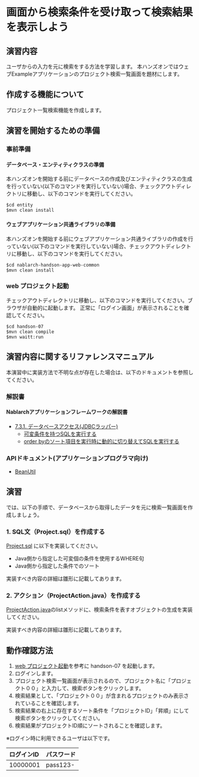 画面から検索条件を受け取って検索結果を表示しよう
==================================

## 演習内容
ユーザからの入力を元に検索をする方法を学習します。
  本ハンズオンではウェブExampleアプリケーションのプロジェクト検索一覧画面を題材にします。

## 作成する機能について

プロジェクト一覧検索機能を作成します。

## 演習を開始するための準備

### 事前準備

#### データベース・エンティティクラスの準備
本ハンズオンを開始する前にデータベースの作成及びエンティティクラスの生成を行っていない(以下のコマンドを実行していない)場合、チェックアウトディレクトリに移動し、以下のコマンドを実行してください。

    $cd entity
    $mvn clean install

#### ウェブアプリケーション共通ライブラリの準備
本ハンズオンを開始する前にウェブアプリケーション共通ライブラリの作成を行っていない(以下のコマンドを実行していない)場合、チェックアウトディレクトリに移動し、以下のコマンドを実行してください。

    $cd nablarch-handson-app-web-common
    $mvn clean install

### web プロジェクト起動
チェックアウトディレクトリに移動し、以下のコマンドを実行してください。ブラウザが自動的に起動します。
正常に「ログイン画面」が表示されることを確認してください。

    $cd handson-07
    $mvn clean compile
    $mvn waitt:run

## 演習内容に関するリファレンスマニュアル
本演習中に実装方法で不明な点が存在した場合は、以下のドキュメントを参照してください。

### 解説書

#### Nablarchアプリケーションフレームワークの解説書
- [7.3.1. データベースアクセス(JDBCラッパー)](https://nablarch.github.io/docs/5u21/doc/application_framework/application_framework/libraries/database/database.html#jdbc)
	- [可変条件を持つSQLを実行する](https://nablarch.github.io/docs/5u21/doc/application_framework/application_framework/libraries/database/database.html#database-use-variable-condition)
	- [order byのソート項目を実行時に動的に切り替えてSQLを実行する](https://nablarch.github.io/docs/5u21/doc/application_framework/application_framework/libraries/database/database.html#order-bysql)

### APIドキュメント(アプリケーションプログラマ向け)
- [BeanUtil](https://nablarch.github.io/docs/5u21/publishedApi/nablarch-all/publishedApiDoc/programmer/nablarch/core/beans/BeanUtil.html)

## 演習
では、以下の手順で、データベースから取得したデータを元に検索一覧画面を作成しましょう。


### 1. SQL文（Project.sql）を作成する
[Project.sql](./src/main/resources/com/nablarch/example/app/entity/Project.sql) に以下を実装してください。

- Java側から指定した可変個の条件を使用するWHERE句
- Java側から指定した条件でのソート

実装すべき内容の詳細は雛形に記載してあります。


### 2. アクション（ProjectAction.java）を作成する
[ProjectAction.java](./src/main/java/com/nablarch/example/app/web/action/ProjectAction.java)のlistメソッドに、検索条件を表すオブジェクトの生成を実装してください。

実装すべき内容の詳細は雛形に記載してあります。


## 動作確認方法

1. [web プロジェクト起動](#web-プロジェクト起動)を参考に handson-07 を起動します。
2. ログインします。
3. プロジェクト検索一覧画面が表示されるので、プロジェクト名に「プロジェクト００」と入力して、検索ボタンをクリックします。
4. 検索結果として、「プロジェクト００」が含まれるプロジェクトのみ表示されていることを確認します。
5. 検索結果の右上に存在するソート条件を「プロジェクトID」「昇順」にして検索ボタンをクリックしてください。
6. 検索結果がプロジェクトID順にソートされることを確認します。


※ログイン時に利用できるユーザは以下です。

| ログインID | パスワード |
|:-------- |:---------|
| 10000001 | pass123- |

